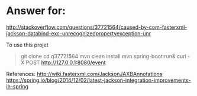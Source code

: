 Answer for:
===========
http://stackoverflow.com/questions/37721564/caused-by-com-fasterxml-jackson-databind-exc-unrecognizedpropertyexception-unr

To use this projet

>git clone
>cd q37721564
>mvn clean install
>mvn spring-boot:run&
>curl -X POST http://127.0.0.1:8080/event


References:
http://wiki.fasterxml.com/JacksonJAXBAnnotations
https://spring.io/blog/2014/12/02/latest-jackson-integration-improvements-in-spring
